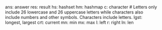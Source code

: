 ans: answer
res: result
hs: hashset
hm: hashmap
c: character  # Letters only include 26 lowercase and 26 uppercase letters while characters also include numbers and other symbols. Characters include letters.
lgst: longest, largest
crt: current
mn: min
mx: max
l: left
r: right
ln: len




